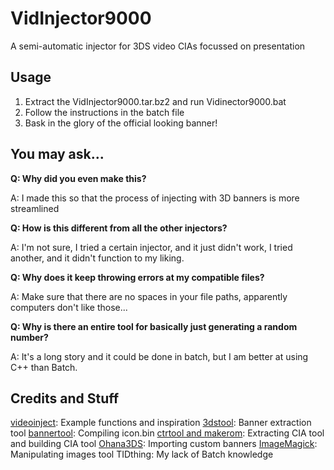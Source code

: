 # VidInjector9000
A semi-automatic injector for 3DS video CIAs focussed on presentation

Usage
--
1. Extract the VidInjector9000.tar.bz2 and run Vidinector9000.bat
2. Follow the instructions in the batch file
3. Bask in the glory of the official looking banner!

You may ask...
--
**Q: Why did you even make this?**

A: I made this so that the process of injecting with 3D banners is more streamlined

**Q: How is this different from all the other injectors?**

A: I'm not sure, I tried a certain injector, and it just didn't work, I tried another, and it didn't function to my liking.

**Q: Why does it keep throwing errors at my compatible files?**

A: Make sure that there are no spaces in your file paths, apparently computers don't like those...

**Q: Why is there an entire tool for basically just generating a random number?**

A: It's a long story and it could be done in batch, but I am better at using C++ than Batch.

Credits and Stuff
--
[videoinject](https://github.com/ihaveamac/videoinject): Example functions and inspiration
[3dstool](https://github.com/dnasdw/3dstool): Banner extraction tool
[bannertool](https://github.com/Steveice10/bannertool): Compiling icon.bin
[ctrtool and makerom](https://github.com/3DSGuy/Project_CTR): Extracting CIA tool and building CIA tool
[Ohana3DS](https://github.com/dnasdw/Ohana3DS): Importing custom banners
[ImageMagick](https://imagemagick.org/): Manipulating images tool
TIDthing: My lack of Batch knowledge
